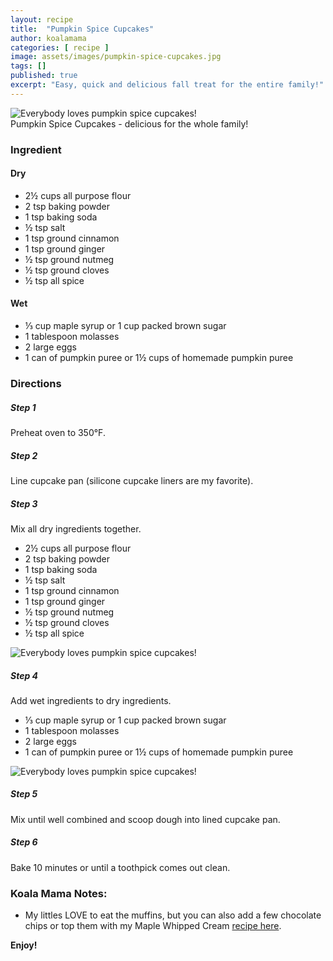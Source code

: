 ```yaml
---
layout: recipe
title:  "Pumpkin Spice Cupcakes"
author: koalamama
categories: [ recipe ]
image: assets/images/pumpkin-spice-cupcakes.jpg
tags: []
published: true
excerpt: "Easy, quick and delicious fall treat for the entire family!"
---
```


<img src="{{site.baseurl}}/assets/images/pumpkin-spice-cupcakes-hand.jpg" alt="Everybody loves pumpkin spice cupcakes!" class="bottom-align mb-0" /><br /><span class="small">Pumpkin Spice Cupcakes - delicious for the whole family!</span>


### Ingredient

#### Dry
- 2½ cups all purpose flour 
- 2 tsp baking powder 
- 1 tsp baking soda 
- ½ tsp salt 
- 1 tsp ground cinnamon 
- 1 tsp ground ginger 
- ½ tsp ground nutmeg 
- ½ tsp ground cloves 
- ½ tsp all spice 


#### Wet
- ⅓ cup maple syrup or 1 cup packed brown sugar  
- 1 tablespoon molasses 
- 2 large eggs 
- 1 can of pumpkin puree or 1½ cups of homemade pumpkin puree 

### Directions

<h5 class="mb-1">Step 1</h5>
Preheat oven to 350°F.

<h5 class="mb-1">Step 2</h5>
Line cupcake pan (silicone cupcake liners are my favorite).

<h5 class="mb-1">Step 3</h5>
Mix all dry ingredients together.

- 2½ cups all purpose flour 
- 2 tsp baking powder 
- 1 tsp baking soda 
- ½ tsp salt 
- 1 tsp ground cinnamon 
- 1 tsp ground ginger 
- ½ tsp ground nutmeg 
- ½ tsp ground cloves 
- ½ tsp all spice

<img src="{{site.baseurl}}/assets/images/pumpkin-spice-cupcakes-drys.jpg" alt="Everybody loves pumpkin spice cupcakes!" class="bottom-align mb-0" /><br />

<h5 class="mb-1">Step 4</h5>
Add wet ingredients to dry ingredients.

- ⅓ cup maple syrup or 1 cup packed brown sugar  
- 1 tablespoon molasses 
- 2 large eggs 
- 1 can of pumpkin puree or 1½ cups of homemade pumpkin puree 

<img src="{{site.baseurl}}/assets/images/pumpkin-spice-cupcakes-wets.jpg" alt="Everybody loves pumpkin spice cupcakes!" class="bottom-align mb-0" /><br />

<h5 class="mb-1">Step 5</h5>
Mix until well combined and scoop dough into lined cupcake pan. 

<h5 class="mb-1">Step 6</h5>
Bake 10 minutes or until a toothpick comes out clean. 


### Koala Mama Notes:
- My littles LOVE to eat the muffins, but you can also add a few chocolate chips or top them with my Maple Whipped Cream <a href="{{site.baseurl}}/maple-whipped-cream">recipe here</a>. 


**Enjoy!**
